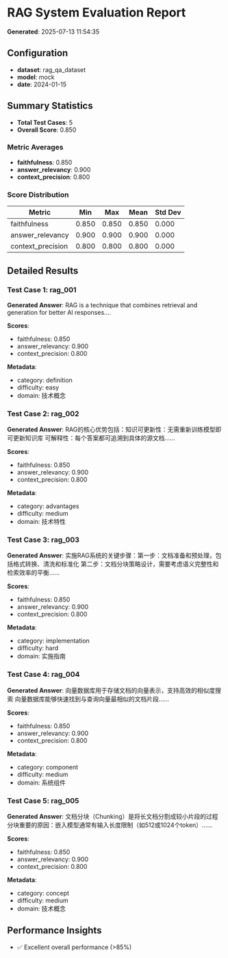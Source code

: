 # RAG System Evaluation Report

**Generated**: 2025-07-13 11:54:35

## Configuration
- **dataset**: rag_qa_dataset
- **model**: mock
- **date**: 2024-01-15

## Summary Statistics

- **Total Test Cases**: 5
- **Overall Score**: 0.850

### Metric Averages
- **faithfulness**: 0.850
- **answer_relevancy**: 0.900
- **context_precision**: 0.800

### Score Distribution

| Metric | Min | Max | Mean | Std Dev |
|--------|-----|-----|------|---------|
| faithfulness | 0.850 | 0.850 | 0.850 | 0.000 |
| answer_relevancy | 0.900 | 0.900 | 0.900 | 0.000 |
| context_precision | 0.800 | 0.800 | 0.800 | 0.000 |

## Detailed Results

### Test Case 1: rag_001

**Generated Answer**: RAG is a technique that combines retrieval and generation for better AI responses....

**Scores**:
- faithfulness: 0.850
- answer_relevancy: 0.900
- context_precision: 0.800

**Metadata**:
- category: definition
- difficulty: easy
- domain: 技术概念

### Test Case 2: rag_002

**Generated Answer**: RAG的核心优势包括：知识可更新性：无需重新训练模型即可更新知识库 可解释性：每个答案都可追溯到具体的源文档......

**Scores**:
- faithfulness: 0.850
- answer_relevancy: 0.900
- context_precision: 0.800

**Metadata**:
- category: advantages
- difficulty: medium
- domain: 技术特性

### Test Case 3: rag_003

**Generated Answer**: 实施RAG系统的关键步骤：第一步：文档准备和预处理，包括格式转换、清洗和标准化 第二步：文档分块策略设计，需要考虑语义完整性和检索效率的平衡......

**Scores**:
- faithfulness: 0.850
- answer_relevancy: 0.900
- context_precision: 0.800

**Metadata**:
- category: implementation
- difficulty: hard
- domain: 实施指南

### Test Case 4: rag_004

**Generated Answer**: 向量数据库用于存储文档的向量表示，支持高效的相似度搜索 向量数据库能够快速找到与查询向量最相似的文档片段......

**Scores**:
- faithfulness: 0.850
- answer_relevancy: 0.900
- context_precision: 0.800

**Metadata**:
- category: component
- difficulty: medium
- domain: 系统组件

### Test Case 5: rag_005

**Generated Answer**: 文档分块（Chunking）是将长文档分割成较小片段的过程 分块重要的原因：嵌入模型通常有输入长度限制（如512或1024个token）......

**Scores**:
- faithfulness: 0.850
- answer_relevancy: 0.900
- context_precision: 0.800

**Metadata**:
- category: concept
- difficulty: medium
- domain: 技术概念

## Performance Insights
- ✅ Excellent overall performance (>85%)